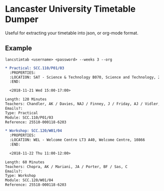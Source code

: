 # Lancaster University Timetable Dumper

Useful for extracting your timetable into json, or org-mode format.

## Example

`lancstimtab <username> <password> --weeks 3 --org`

```org
* Practical: SCC.110/P01/03
  :PROPERTIES:
  :LOCATION: SAT - Science & Technology B070, Science and Technology, 25980
  :END:

  <2018-11-21 Wed 15:00-17:00>

Length: 120 Minutes
Teachers: Chandler, AK / Davies, NAJ / Finney, J / Friday, AJ / Vidler, JE
Emails?:
Type: Practical
Module: SCC.110/P01/03
Reference: 25510-000118-6203

* Workshop: SCC.120/W01/04
  :PROPERTIES:
  :LOCATION: WEL - Welcome Centre LT3 A40, Welcome Centre, 10866
  :END:

  <2018-11-22 Thu 11:00-12:00>

Length: 60 Minutes
Teachers: Chopra, AK / Mariani, JA / Porter, BF / Sas, C
Emails?:
Type: Workshop
Module: SCC.120/W01/04
Reference: 25518-000118-6203
```
